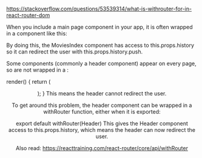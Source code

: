 https://stackoverflow.com/questions/53539314/what-is-withrouter-for-in-react-router-dom

When you include a main page component in your app, it is often wrapped in a <Route> component like this:

<Route path="/movies" component={MoviesIndex} />
By doing this, the MoviesIndex component has access to this.props.history so it can redirect the user with this.props.history.push.

Some components (commonly a header component) appear on every page, so are not wrapped in a <Route>:

render() {
return (<Header />);
}
This means the header cannot redirect the user.

To get around this problem, the header component can be wrapped in a withRouter function, either when it is exported:

export default withRouter(Header)
This gives the Header component access to this.props.history, which means the header can now redirect the user.

Also read:
https://reacttraining.com/react-router/core/api/withRouter
